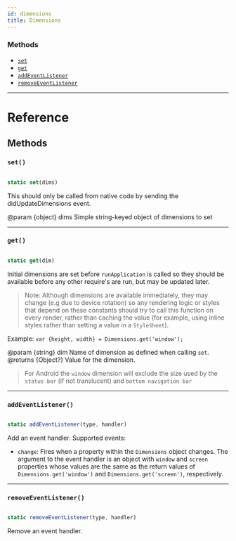```yaml
---
id: dimensions
title: Dimensions
---
```


### Methods

- [`set`](../dimensions/#set)
- [`get`](../dimensions/#get)
- [`addEventListener`](../dimensions/#addeventlistener)
- [`removeEventListener`](../dimensions/#removeeventlistener)

---

# Reference

## Methods

### `set()`

```javascript

static set(dims)

```

This should only be called from native code by sending the didUpdateDimensions event.

@param {object} dims Simple string-keyed object of dimensions to set

---

### `get()`

```javascript

static get(dim)

```

Initial dimensions are set before `runApplication` is called so they should be available before any other require's are run, but may be updated later.

> Note: Although dimensions are available immediately, they may change (e.g due to device rotation) so any rendering logic or styles that depend on these constants should try to call this function on every render, rather than caching the value (for example, using inline styles rather than setting a value in a `StyleSheet`).

Example: `var {height, width} = Dimensions.get('window');`

@param {string} dim Name of dimension as defined when calling `set`. @returns {Object?} Value for the dimension.

> For Android the `window` dimension will exclude the size used by the `status bar` (if not translucent) and `bottom navigation bar`

---

### `addEventListener()`

```javascript

static addEventListener(type, handler)

```

Add an event handler. Supported events:

- `change`: Fires when a property within the `Dimensions` object changes. The argument to the event handler is an object with `window` and `screen` properties whose values are the same as the return values of `Dimensions.get('window')` and `Dimensions.get('screen')`, respectively.

---

### `removeEventListener()`

```javascript

static removeEventListener(type, handler)

```

Remove an event handler.
